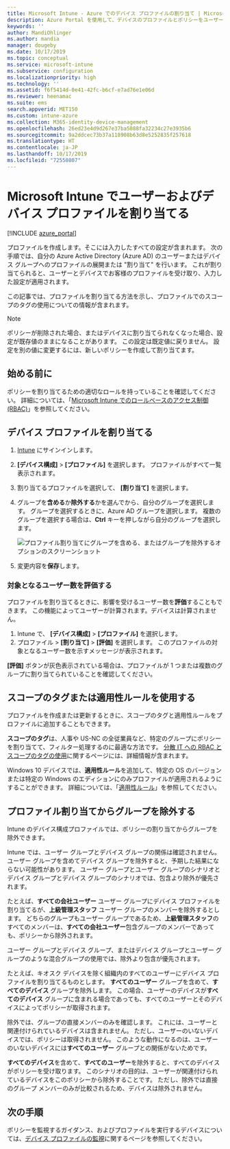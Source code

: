 ```yaml
---
title: Microsoft Intune - Azure でのデバイス プロファイルの割り当て | Microsoft Docs
description: Azure Portal を使用して、デバイスのプロファイルとポリシーをユーザーとデバイスに割り当てます。 Microsoft Intune でプロファイル割り当てからグループを除外する方法について学習します。
keywords: ''
author: MandiOhlinger
ms.author: mandia
manager: dougeby
ms.date: 10/17/2019
ms.topic: conceptual
ms.service: microsoft-intune
ms.subservice: configuration
ms.localizationpriority: high
ms.technology: ''
ms.assetid: f6f5414d-0e41-42fc-b6cf-e7ad76e1e06d
ms.reviewer: heenamac
ms.suite: ems
search.appverid: MET150
ms.custom: intune-azure
ms.collection: M365-identity-device-management
ms.openlocfilehash: 26ed23e4d9d267e37ba5088fa32234c27e3935b6
ms.sourcegitcommit: 9a2ddcec73b37a118908b63d8e5252835f257618
ms.translationtype: HT
ms.contentlocale: ja-JP
ms.lasthandoff: 10/17/2019
ms.locfileid: "72550807"
---
```

# <a name="assign-user-and-device-profiles-in-microsoft-intune"></a>Microsoft Intune でユーザーおよびデバイス プロファイルを割り当てる

[!INCLUDE [azure_portal](../includes/azure_portal.md)]

プロファイルを作成します。そこには入力したすべての設定が含まれます。 次の手順では、自分の Azure Active Directory (Azure AD) のユーザーまたはデバイス グループへのプロファイルの展開または "割り当て" を行います。 これが割り当てられると、ユーザーとデバイスでお客様のプロファイルを受け取り、入力した設定が適用されます。

この記事では、プロファイルを割り当てる方法を示し、プロファイルでのスコープのタグの使用についての情報が含まれます。

> [!NOTE]  
> ポリシーが削除された場合、またはデバイスに割り当てられなくなった場合、設定が既存値のままになることがあります。 この設定は既定値に戻りません。 設定を別の値に変更するには、新しいポリシーを作成して割り当てます。

## <a name="before-you-begin"></a>始める前に

ポリシーを割り当てるための適切なロールを持っていることを確認してください。 詳細については、「[Microsoft Intune でのロールベースのアクセス制御 (RBAC)](../fundamentals/role-based-access-control.md)」を参照してください。

## <a name="assign-a-device-profile"></a>デバイス プロファイルを割り当てる

1. [Intune](https://go.microsoft.com/fwlink/?linkid=2090973) にサインインします。
2. **[デバイス構成]**  >  **[プロファイル]** を選択します。 プロファイルがすべて一覧表示されます。
3. 割り当てるプロファイルを選択して、 **[割り当て]** を選択します。
4. グループを**含める**か**除外する**かを選んでから、自分のグループを選択します。 グループを選択するときに、Azure AD グループを選択します。 複数のグループを選択する場合は、**Ctrl** キーを押しながら自分のグループを選択します。

    ![プロファイル割り当てにグループを含める、またはグループを除外するオプションのスクリーンショット](./media/device-profile-assign/group-include-exclude.png)

5. 変更内容を**保存**します。

### <a name="evaluate-how-many-users-are-targeted"></a>対象となるユーザー数を評価する

プロファイルを割り当てるときに、影響を受けるユーザー数を**評価**することもできます。 この機能によってユーザーが計算されます。デバイスは計算されません。

1. Intune で、 **[デバイス構成]**  >  **[プロファイル]** を選択します。
2. プロファイル > **[割り当て]**  >  **[評価]** を選択します。 このプロファイルの対象となるユーザー数を示すメッセージが表示されます。

**[評価]** ボタンが灰色表示されている場合は、プロファイルが 1 つまたは複数のグループに割り当てられていることを確認してください。

## <a name="use-scope-tags-or-applicability-rules"></a>スコープのタグまたは適用性ルールを使用する

プロファイルを作成または更新するときに、スコープのタグと適用性ルールをプロファイルに追加することもできます。

**スコープのタグ**は、人事や US-NC の全従業員など、特定のグループにポリシーを割り当てて、フィルター処理するのに最適な方法です。 [分散 IT への RBAC とスコープのタグの使用](../fundamentals/scope-tags.md)に関するページには、詳細情報が含まれます。

Windows 10 デバイスでは、**適用性ルール**を追加して、特定の OS のバージョンまたは特定の Windows のエディションにのみプロファイルが適用されるようにすることができます。 詳細については、「[適用性ルール](device-profile-create.md#applicability-rules)」を参照してください。

## <a name="exclude-groups-from-a-profile-assignment"></a>プロファイル割り当てからグループを除外する

Intune のデバイス構成プロファイルでは、ポリシーの割り当てからグループを除外できます。

Intune では、ユーザー グループとデバイス グループの関係は確認されません。 ユーザー グループを含めてデバイス グループを除外すると、予期した結果にならない可能性があります。 ユーザー グループとユーザー グループのシナリオとデバイス グループとデバイス グループのシナリオでは、包含より除外が優先されます。

たとえば、**すべての会社ユーザー** ユーザー グループにデバイス プロファイルを割り当てるが、**上級管理スタッフ** ユーザー グループのメンバーを除外するとします。 どちらのグループもユーザー グループであるため、**上級管理スタッフ**のすべてのメンバーは、**すべての会社ユーザー**包含グループのメンバーであっても、ポリシーから除外されます。

ユーザー グループとデバイス グループ、またはデバイス グループとユーザー グループのような混合グループの使用では、除外より包含が優先されます。

たとえば、キオスク デバイスを除く組織内のすべてのユーザーにデバイス プロファイルを割り当てるものとします。 **すべてのユーザー** グループを含めて、**すべてのデバイス** グループを除外します。 この場合、ユーザーのデバイスが**すべてのデバイス** グループに含まれる場合であっても、すべてのユーザーとそのデバイスによってポリシーが取得されます。

除外では、グループの直接メンバーのみを確認します。 これには、ユーザーと関連付けられているデバイスは含まれません。 ただし、ユーザーのいないデバイスでは、ポリシーは取得されません。 このような動作になるのは、ユーザーのいないデバイスには**すべてのユーザー** グループとの関係がないためです。

**すべてのデバイス**を含めて、**すべてのユーザー**を除外すると、すべてのデバイスがポリシーを受け取ります。 このシナリオの目的は、ユーザーが関連付けられているデバイスをこのポリシーから除外することです。 ただし、除外では直接のグループ メンバーのみが比較されるため、デバイスは除外されません。

## <a name="next-steps"></a>次の手順

ポリシーを監視するガイダンス、およびプロファイルを実行するデバイスについては、[デバイス プロファイルの監視](device-profile-monitor.md)に関するページを参照してください。
